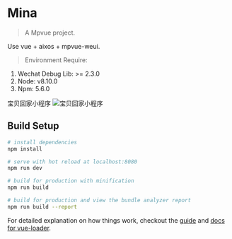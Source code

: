 # Mina

> A Mpvue project.

Use vue + aixos + mpvue-weui. 

> Environment Require: 

  1. Wechat Debug Lib:  >= 2.3.0
  2. Node: v8.10.0
  3. Npm: 5.6.0

宝贝回家小程序
![宝贝回家小程序](http://airdb.io/zh/latest/images/mina/8.jpg)

## Build Setup

``` bash
# install dependencies
npm install

# serve with hot reload at localhost:8080
npm run dev

# build for production with minification
npm run build

# build for production and view the bundle analyzer report
npm run build --report
```

For detailed explanation on how things work, checkout the [guide](http://vuejs-templates.github.io/webpack/) and [docs for vue-loader](http://vuejs.github.io/vue-loader).
